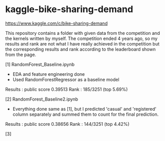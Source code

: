 # kaggle-bike-sharing-demand
https://www.kaggle.com/c/bike-sharing-demand

This repository contains a folder with given data from the competition and the kernels written by myself. 
The competition ended 4 years ago, so my results and rank are not what I have really achieved in the competition but the corresponding results and rank according to the leaderboard shown from the page. 

[1] RandomForest_Baseline.ipynb
- EDA and feature engineering done
- Used RandomForestRegressor as a baseline model

Results : public score 0.39513
Rank : 185/3251 (top 5.69%)

[2] RandomForest_Baseline2.ipynb
- Everything done same as [1], but I predicted 'casual' and 'registered' column separately and summed them to count for the final prediction. 

Results : public score 0.38656
Rank : 144/3251 (top 4.42%)

[3]
